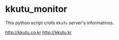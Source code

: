 # kkutu_monitor
This python script crolls `KkuTu` server's informatinos.

http://kkutu.co.kr
http://kkutu.kr
